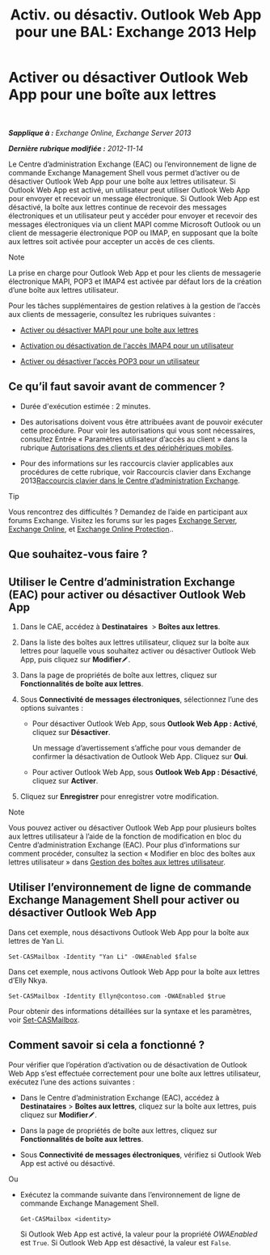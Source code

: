 ﻿---
title: 'Activ. ou désactiv. Outlook Web App pour une BAL: Exchange 2013 Help'
TOCTitle: Activer ou désactiver Outlook Web App pour une boîte aux lettres
ms:assetid: abc19646-6211-4f18-a060-e347452dcc53
ms:mtpsurl: https://technet.microsoft.com/fr-fr/library/Bb124124(v=EXCHG.150)
ms:contentKeyID: 50555471
ms.date: 04/24/2018
mtps_version: v=EXCHG.150
ms.translationtype: HT
---

# Activer ou désactiver Outlook Web App pour une boîte aux lettres

 

_**Sapplique à :** Exchange Online, Exchange Server 2013_

_**Dernière rubrique modifiée :** 2012-11-14_

Le Centre d’administration Exchange (EAC) ou l’environnement de ligne de commande Exchange Management Shell vous permet d’activer ou de désactiver Outlook Web App pour une boîte aux lettres utilisateur. Si Outlook Web App est activé, un utilisateur peut utiliser Outlook Web App pour envoyer et recevoir un message électronique. Si Outlook Web App est désactivé, la boîte aux lettres continue de recevoir des messages électroniques et un utilisateur peut y accéder pour envoyer et recevoir des messages électroniques via un client MAPI comme Microsoft Outlook ou un client de messagerie électronique POP ou IMAP, en supposant que la boîte aux lettres soit activée pour accepter un accès de ces clients.

> [!NOTE]
> La prise en charge pour Outlook Web App et pour les clients de messagerie électronique MAPI, POP3 et IMAP4 est activée par défaut lors de la création d’une boîte aux lettres utilisateur.


Pour les tâches supplémentaires de gestion relatives à la gestion de l’accès aux clients de messagerie, consultez les rubriques suivantes :

  - [Activer ou désactiver MAPI pour une boîte aux lettres](enable-or-disable-mapi-for-a-mailbox-exchange-online-help.md)

  - [Activation ou désactivation de l'accès IMAP4 pour un utilisateur](enable-or-disable-imap4-access-for-a-user-exchange-2013-help.md)

  - [Activer ou désactiver l’accès POP3 pour un utilisateur](enable-or-disable-pop3-access-for-a-user-exchange-2013-help.md)

## Ce qu’il faut savoir avant de commencer ?

  - Durée d'exécution estimée : 2 minutes.

  - Des autorisations doivent vous être attribuées avant de pouvoir exécuter cette procédure. Pour voir les autorisations qui vous sont nécessaires, consultez Entrée « Paramètres utilisateur d’accès au client » dans la rubrique [Autorisations des clients et des périphériques mobiles](clients-and-mobile-devices-permissions-exchange-2013-help.md).

  - Pour des informations sur les raccourcis clavier applicables aux procédures de cette rubrique, voir Raccourcis clavier dans Exchange 2013[Raccourcis clavier dans le Centre d’administration Exchange](keyboard-shortcuts-in-the-exchange-admin-center-exchange-online-protection-help.md).

> [!TIP]
> Vous rencontrez des difficultés ? Demandez de l’aide en participant aux forums Exchange. Visitez les forums sur les pages <a href="https://go.microsoft.com/fwlink/p/?linkid=60612">Exchange Server</a>, <a href="https://go.microsoft.com/fwlink/p/?linkid=267542">Exchange Online</a>, et <a href="https://go.microsoft.com/fwlink/p/?linkid=285351">Exchange Online Protection</a>..


## Que souhaitez-vous faire ?

## Utiliser le Centre d’administration Exchange (EAC) pour activer ou désactiver Outlook Web App

1.  Dans le CAE, accédez à **Destinataires**  \> **Boîtes aux lettres**.

2.  Dans la liste des boîtes aux lettres utilisateur, cliquez sur la boîte aux lettres pour laquelle vous souhaitez activer ou désactiver Outlook Web App, puis cliquez sur **Modifier**![Icône Modifier](images/Bb124582.6f53ccb2-1f13-4c02-bea0-30690e6ea71d(EXCHG.150).gif "Icône Modifier").

3.  Dans la page de propriétés de boîte aux lettres, cliquez sur **Fonctionnalités de boîte aux lettres**.

4.  Sous **Connectivité de messages électroniques**, sélectionnez l’une des options suivantes :
    
      - Pour désactiver Outlook Web App, sous **Outlook Web App : Activé**, cliquez sur **Désactiver**.
        
        Un message d’avertissement s’affiche pour vous demander de confirmer la désactivation de Outlook Web App. Cliquez sur **Oui**.
    
      - Pour activer Outlook Web App, sous **Outlook Web App : Désactivé**, cliquez sur **Activer**.

5.  Cliquez sur **Enregistrer** pour enregistrer votre modification.

> [!NOTE]
> Vous pouvez activer ou désactiver Outlook Web App pour plusieurs boîtes aux lettres utilisateur à l’aide de la fonction de modification en bloc du Centre d’administration Exchange (EAC). Pour plus d’informations sur comment procéder, consultez la section « Modifier en bloc des boîtes aux lettres utilisateur » dans <a href="manage-user-mailboxes-exchange-2013-help.md">Gestion des boîtes aux lettres utilisateur</a>.


## Utiliser l’environnement de ligne de commande Exchange Management Shell pour activer ou désactiver Outlook Web App

Dans cet exemple, nous désactivons Outlook Web App pour la boîte aux lettres de Yan Li.

    Set-CASMailbox -Identity "Yan Li" -OWAEnabled $false

Dans cet exemple, nous activons Outlook Web App pour la boîte aux lettres d’Elly Nkya.

    Set-CASMailbox -Identity Ellyn@contoso.com -OWAEnabled $true

Pour obtenir des informations détaillées sur la syntaxe et les paramètres, voir [Set-CASMailbox](https://technet.microsoft.com/fr-fr/library/bb125264\(v=exchg.150\)).

## Comment savoir si cela a fonctionné ?

Pour vérifier que l’opération d’activation ou de désactivation de Outlook Web App s’est effectuée correctement pour une boîte aux lettres utilisateur, exécutez l’une des actions suivantes :

  - Dans le Centre d’administration Exchange (EAC), accédez à **Destinataires** \> **Boîtes aux lettres**, cliquez sur la boîte aux lettres, puis cliquez sur **Modifier**![Icône Modifier](images/Bb124582.6f53ccb2-1f13-4c02-bea0-30690e6ea71d(EXCHG.150).gif "Icône Modifier").

  - Dans la page de propriétés de boîte aux lettres, cliquez sur **Fonctionnalités de boîte aux lettres**.

  - Sous **Connectivité de messages électroniques**, vérifiez si Outlook Web App est activé ou désactivé.

Ou

  - Exécutez la commande suivante dans l’environnement de ligne de commande Exchange Management Shell.
    
        Get-CASMailbox <identity>
    
    Si Outlook Web App est activé, la valeur pour la propriété *OWAEnabled* est `True`. Si Outlook Web App est désactivé, la valeur est `False`.

